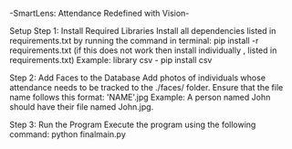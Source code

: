 -SmartLens: Attendance Redefined with Vision-

Setup 
Step 1: Install Required Libraries
Install all dependencies listed in requirements.txt by running the command in terminal:
    pip install -r requirements.txt
    (if this does not work then install individually , listed in requirements.txt)
    Example: library csv - pip install csv
    
Step 2: Add Faces to the Database
Add photos of individuals whose attendance needs to be tracked to the ./faces/ folder.
Ensure that the file name follows this format:
    'NAME'.jpg
Example: A person named John should have their file named John.jpg.

Step 3: Run the Program
Execute the program using the following command:
    python finalmain.py
